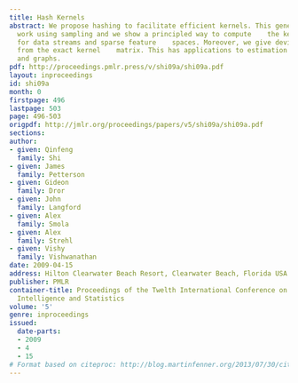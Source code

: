 ```yaml
---
title: Hash Kernels
abstract: We propose hashing to facilitate efficient kernels. This generalizes    previous
  work using sampling and we show a principled way to compute    the kernel matrix
  for data streams and sparse feature    spaces. Moreover, we give deviation bounds
  from the exact kernel    matrix. This has applications to estimation on strings
  and graphs.
pdf: http://proceedings.pmlr.press/v/shi09a/shi09a.pdf
layout: inproceedings
id: shi09a
month: 0
firstpage: 496
lastpage: 503
page: 496-503
origpdf: http://jmlr.org/proceedings/papers/v5/shi09a/shi09a.pdf
sections: 
author:
- given: Qinfeng
  family: Shi
- given: James
  family: Petterson
- given: Gideon
  family: Dror
- given: John
  family: Langford
- given: Alex
  family: Smola
- given: Alex
  family: Strehl
- given: Vishy
  family: Vishwanathan
date: 2009-04-15
address: Hilton Clearwater Beach Resort, Clearwater Beach, Florida USA
publisher: PMLR
container-title: Proceedings of the Twelth International Conference on Artificial
  Intelligence and Statistics
volume: '5'
genre: inproceedings
issued:
  date-parts:
  - 2009
  - 4
  - 15
# Format based on citeproc: http://blog.martinfenner.org/2013/07/30/citeproc-yaml-for-bibliographies/
---
```

